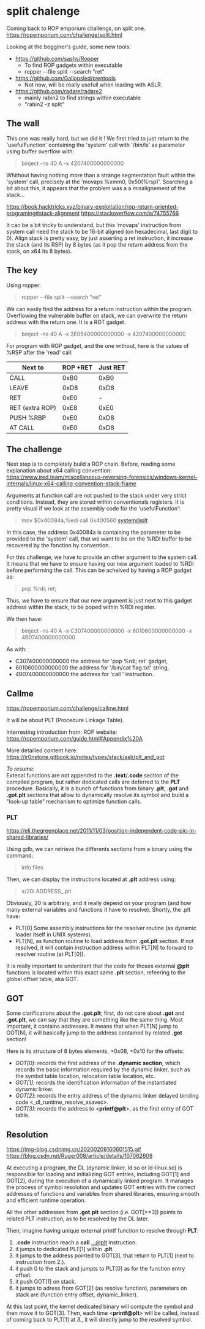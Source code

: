 
# split chalenge

Coming back to ROP emporium challengs, on split one.
https://ropemporium.com/challenge/split.html

Looking at the begginer's guide, some new tools:
- https://github.com/sashs/Ropper
 	- To find ROP gadgets within executable
	- ropper --file split --search "ret"
- https://github.com/Gallopsled/pwntools
	- Not now, will be really usefull when leading with ASLR.
- https://github.com/radare/radare2
	- mainly rabin2 to find strings within executable
	- "rabin2 -z split"

## The wall

This one was really hard, but we did it !
We first tried to just return to the 'usefulFunction' containing the 'system' call with '/bin/ls' as parameter using buffer overflow with:
> binject -ns 40 A -x 4207400000000000

Whithout having nothing more than a strange segmentation fault within the 'system' call, precisely at the 'movaps %xmm0, 0x50(%rsp)'. Searching a bit about this, it appears that the problem was a a misalignement of the stack...

https://book.hacktricks.xyz/binary-exploitation/rop-return-oriented-programing#stack-alignment
https://stackoverflow.com/a/74755766

It can be a bit tricky to understand, but this 'movaps' instruction from system call need the stack to be 16-bit aligned (on hexadecimal, last digit to 0). Align stack is pretty easy, by just asserting a ret instruction, it increase the stack (and its RSP) by 8 bytes (as it pop the return address from the stack, on x64 its 8 bytes).

## The key

Using ropper:
> ropper --file split --search "ret"

We can easily find the address for a return instruction within the program.
Overflowing the vulnerable buffer on stack, we can overwrite the return address with the return one. It is a ROT gadget.

> binject -ns 40 A -x 3E05400000000000 -x 4207400000000000

For program with ROP gadget, and the one without, here is the values of %RSP after the 'read' call:

Next to 			| ROP +RET	| Just RET
------------------- | --------- | -------
CALL <read>			| 0xB0		| 0xB0
LEAVE				| 0xD8		| 0xD8
RET					| 0xE0		| -
RET (extra ROP) 	| 0xE8		| 0xE0 
PUSH %RBP			| 0xE0		| 0xD8
AT CALL <system>	| 0xE0		| 0xD8

## The challenge

Next step is to completely build a ROP chain.
Before, reading some explanation about x64 calling convention:
https://www.ired.team/miscellaneous-reversing-forensics/windows-kernel-internals/linux-x64-calling-convention-stack-frame

Arguments at function call are not pushed to the stack under very strict conditions. Instead, they are stored within conventionals registers. It is pretty visual if we look at the assembly code for the 'usefulFunction':
> mov    $0x40084a,%edi
> call   0x400560 <system@plt>

In this case, the address 0x40084a is containing the parameter to be provided to the 'system' call, that we want to be on the %RDI buffer to be recovered by the fonction by convention.

For this challenge, we have to provide an other argument to the system call. It means that we have to ensure having our new argument loaded to %RDI before performing the call. This can be acheived by having a ROP gadget as:
> pop %rdi; ret;

Thus, we have to ensure that our new argument is just next to this gadget address within the stack, to be poped within %RDI register.

We then have:
> binject -ns 40 A -x C307400000000000 -x 6010600000000000 -x 4B07400000000000

As with:
- C307400000000000 the address for 'pop %rdi; ret' gadget,
- 6010600000000000 the address for '/bin/cat flag.txt' string,
- 4B07400000000000 the address for 'call <system>' instruction.

## Callme 
https://ropemporium.com/challenge/callme.html

It will be about PLT (Procedure Linkage Table). 

Interresting introduction from: ROP website:
https://ropemporium.com/guide.html#Appendix%20A

More detailled content here:
https://ir0nstone.gitbook.io/notes/types/stack/aslr/plt_and_got

*To resume*: <br>
Extenal functions are not appended to the **.text**/**.code** section of the compiled program, but rather dedicated calls are deferred to the **PLT** procedure. Basically, it is a bunch of functions from binary **.plt**, **.got** and **.got.plt** sections that allow to dynamically resolve its symbol and build a "look-up table" mechanism to optimize function calls.

### PLT

https://eli.thegreenplace.net/2011/11/03/position-independent-code-pic-in-shared-libraries/

Using gdb, we can retrieve the differents sections from a binary using the command:
> info files

Then, we can display the instructions located at **.plt** address using:
> x/20i ADDRESS_.plt

Obviously, 20 is arbitrary, and it really depend on your program (and how many external variables and functions it have to resolve). Shortly, the .plt have:
- PLT[0] Some assembly instructions for the resolver routine (as dynamic loader itself in UNIX systems).
- PLT[N], as function routine to load address from **.got.plt** section. If not resolved, it will contain instruction address within PLT[N] to forward to resolver routine (at PLT[0]).

It is really important to understant that the code for thoses external **@plt** functions is located within this exact same **.plt** section, refeering to the global offset table, aka GOT.

## GOT

Some clarifications about the **.got.plt**; first, do not care about **.got** and **.got.plt**, we can say that they are something like the same thing. Most important, it contains addresses. It means that when PLT[N] jump to GOT[N], it will basically jump to the address contained by related **.got** section!

Here is its structure of 8 bytes elements, +0x08, +0x10 for the offsets:
- *GOT[0]*: records the first address of the **.dynamic section**, which records the basic information required by the dynamic linker, such as the symbol table location, relocation table location, etc.
- *GOT[1]*: records the identification information of the instantiated dynamic linker.
- *GOT[2]*: records the entry address of the dynamic linker delayed binding code <_dl_runtime_resolve_xsavec>.
- *GOT[3]*: records the address to \<**printf@plt**>, as the first entry of GOT table.

## Resolution

https://img-blog.csdnimg.cn/20200208160601515.gif
https://blog.csdn.net/Ruger008/article/details/107062608

At executing a program, the DL (dynamic linker, ld.so or ld-linux.so) is responsible for loading and initializing GOT entries, including GOT[1] and GOT[2], during the execution of a dynamically linked program. It manages the process of symbol resolution and updates GOT entries with the correct addresses of functions and variables from shared libraries, ensuring smooth and efficient runtime operation.

All the other addresses from **.got.plt** section (i.e. GOT[>=3]) points to related PLT instruction, as to be resolved by the DL later.

Then, imagine having unique external printf function to resolve through **PLT**:

1. **.code** instruction reach a **call** <...@plt> instruction.
2. it jumps to dedicated PLT[1] within **.plt**.
3. it jumps to the address pointed to GOT[3], that return to PLT[1] (next to instruction from 2.).
4. it push 0 to the stack and jumpts to PLT[0] as for the function entry offset.
5. it push GOT[1] on stack.
6. it jumps to adress from GOT[2] (as resolve function), parameters on stack are (function entry offset, dynamic_linker).

At this last point, the kernel dedicated binary will compute the symbol and then move it to GOT[3]. Then, each time \<**printf@plt**> will be called, instead of coming back to PLT[1] at *3.*, it will directly jump to the resolved symbol.
